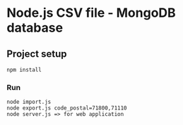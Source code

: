 # Node.js CSV file - MongoDB database

## Project setup
```
npm install
```

### Run
```
node import.js
node export.js code_postal=71800,71110
node server.js => for web application
```
